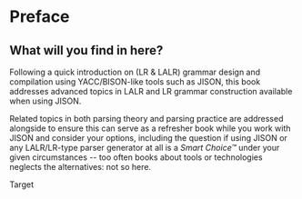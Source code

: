 # Preface 


## What will you find in here?

Following a quick introduction on (LR & LALR) grammar design and compilation using YACC/BISON-like tools such as JISON, this book addresses advanced topics in LALR and LR grammar construction available when using JISON.

Related topics in both parsing theory and parsing practice are addressed alongside to ensure this can serve as a refresher book while you work with JISON and consider your options, including the question if using JISON or any LALR/LR-type parser generator at all is a *Smart Choice™* under your given circumstances -- too often books about tools or technologies neglects the alternatives: not so here.

Target